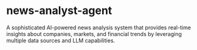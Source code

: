 # news-analyst-agent
A sophisticated AI-powered news analysis system that provides real-time insights about companies, markets, and financial trends by leveraging multiple data sources and LLM capabilities.
